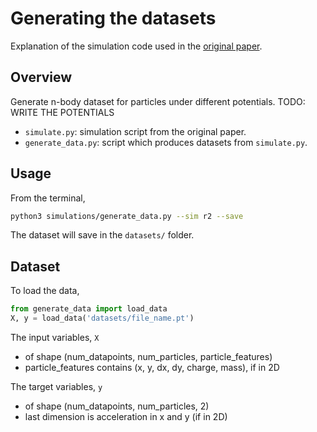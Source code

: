 # Generating the datasets

Explanation of the simulation code used in the [original paper](https://arxiv.org/abs/2006.11287).

## Overview

Generate n-body dataset for particles under different potentials.
TODO: WRITE THE POTENTIALS

- `simulate.py`: simulation script from the original paper.
- `generate_data.py`: script which produces datasets from `simulate.py`.

## Usage

From the terminal,

```bash 
python3 simulations/generate_data.py --sim r2 --save
```

The dataset will save in the `datasets/` folder.

## Dataset

To load the data,

```python
from generate_data import load_data
X, y = load_data('datasets/file_name.pt') 
```

The input variables, `X`
- of shape (num_datapoints, num_particles, particle_features)
- particle_features contains (x, y, dx, dy, charge, mass), if in 2D

The target variables, `y`
- of shape (num_datapoints, num_particles, 2)
- last dimension is acceleration in x and y (if in 2D)
